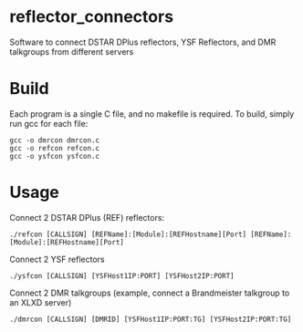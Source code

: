 # reflector_connectors
Software to connect DSTAR DPlus reflectors, YSF Reflectors, and DMR talkgroups from different servers

# Build
Each program is a single C file, and no makefile is required.  To build, simply run gcc for each file:
```
gcc -o dmrcon dmrcon.c
gcc -o refcon refcon.c
gcc -o ysfcon ysfcon.c
```

# Usage
Connect 2 DSTAR DPlus (REF) reflectors:
```
./refcon [CALLSIGN] [REFName]:[Module]:[REFHostname][Port] [REFName]:[Module]:[REFHostname][Port]
```
Connect 2 YSF reflectors
```
./ysfcon [CALLSIGN] [YSFHost1IP:PORT] [YSFHost2IP:PORT]
```
Connect 2 DMR talkgroups (example, connect a Brandmeister talkgroup to an XLXD server)
```
./dmrcon [CALLSIGN] [DMRID] [YSFHost1IP:PORT:TG] [YSFHost2IP:PORT:TG]
```

